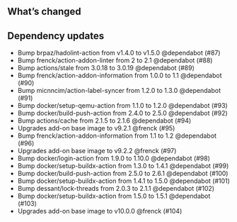## What’s changed

##  Dependency updates

-  Bump brpaz/hadolint-action from v1.4.0 to v1.5.0 @dependabot (#87)
-  Bump frenck/action-addon-linter from 2 to 2.1 @dependabot (#88)
-  Bump actions/stale from 3.0.18 to 3.0.19 @dependabot (#89)
-  Bump frenck/action-addon-information from 1.0.0 to 1.1 @dependabot (#90)
-  Bump micnncim/action-label-syncer from 1.2.0 to 1.3.0 @dependabot (#91)
-  Bump docker/setup-qemu-action from 1.1.0 to 1.2.0 @dependabot (#93)
-  Bump docker/build-push-action from 2.4.0 to 2.5.0 @dependabot (#92)
-  Bump actions/cache from 2.1.5 to 2.1.6 @dependabot (#94)
-  Upgrades add-on base image to v9.2.1 @frenck (#95)
-  Bump frenck/action-addon-information from 1.1 to 1.2 @dependabot (#96)
-  Upgrades add-on base image to v9.2.2 @frenck (#97)
-  Bump docker/login-action from 1.9.0 to 1.10.0 @dependabot (#98)
-  Bump docker/setup-buildx-action from 1.3.0 to 1.4.1 @dependabot (#99)
-  Bump docker/build-push-action from 2.5.0 to 2.6.1 @dependabot (#100)
-  Bump docker/setup-buildx-action from 1.4.1 to 1.5.0 @dependabot (#101)
-  Bump dessant/lock-threads from 2.0.3 to 2.1.1 @dependabot (#102)
-  Bump docker/setup-buildx-action from 1.5.0 to 1.5.1 @dependabot (#103)
-  Upgrades add-on base image to v10.0.0 @frenck (#104)
